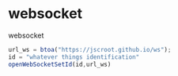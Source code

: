 # websocket
websocket

```js
url_ws = btoa("https://jscroot.github.io/ws");
id = "whatever things identification"
openWebSocketSetId(id,url_ws)
```